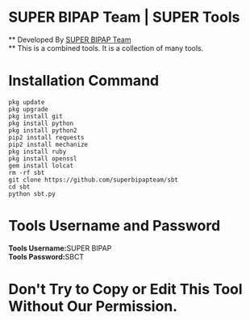 # SUPER BIPAP Team | SUPER Tools
** Developed By <a href="https://web.facebook.com/groups/superbipapcyberteam" target="_blank">SUPER BIPAP Team</a><br>
** This is a combined tools. It is a collection of many tools.

# Installation Command 
````
pkg update
pkg upgrade
pkg install git
pkg install python
pkg install python2
pip2 install requests
pip2 install mechanize
pkg install ruby
pkg install openssl
gem install lolcat
rm -rf sbt
git clone https://github.com/superbipapteam/sbt
cd sbt
python sbt.py

````

# Tools Username and Password
<b>Tools Username:</b>SUPER BIPAP<br>
<b>Tools Password:</b>SBCT

# Don't Try to Copy or Edit This Tool Without Our Permission.
